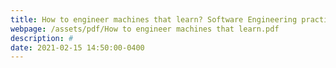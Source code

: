 ```yaml
---
title: How to engineer machines that learn? Software Engineering practices revisited in the age of ML
webpage: /assets/pdf/How to engineer machines that learn.pdf
description: #
date: 2021-02-15 14:50:00-0400
---
```

